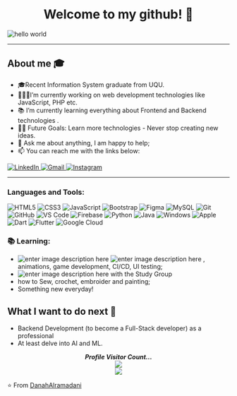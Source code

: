 
<h1 align="center" > Welcome to my github! 👋</h1>

![hello world](https://github.com/hayat-tamboli/hayat-tamboli/raw/master/hello-world.png)

<hr/>

## About me :mortar_board:

- 🎓Recent Information System graduate from UQU.
- 👩🏽‍💻I’m currently working on web development technologies like JavaScript, PHP etc.
- 📚 I’m currently learning everything about Frontend and Backend technologies .
- 💪🏼 Future Goals: Learn more technologies - Never stop creating new ideas.
- 💬 Ask me about anything, I am happy to help;
- 📫 You can reach me with the links below:

<div  align="left">

  <a href="https://www.linkedin.com/in/danah-alramadani-58b435295?utm_source=share&utm_campaign=share_via&utm_content=profile&utm_medium=ios_app
" target="_blue">
    <img src="https://img.shields.io/badge/LinkedIn-%230077B5.svg?&style=flat-square&logo=linkedin&logoColor=white&color=1974B2" alt="LinkedIn">
  </a>
  <a href="mailto:Danahalramadni@gmail.com" mailto="Danahalramadni@gmail.com" target="_blue">
    <img src="https://img.shields.io/badge/Gmail-%231877F2.svg?&style=flat-square&logo=gmail&logoColor=white&color=1974B2" alt="Gmail">
  </a>
  <a href="https://www.instagram.com/eng_danahis/profilecard/?igsh=dXRseHFpcWNkNHMx" target="_blue">
    <img src="https://img.shields.io/badge/Instagram-%23E4405F.svg?&style=flat-square&logo=instagram&logoColor=white&color=1974B2" alt="Instagram">
  </a>

</div>
<hr>

### Languages and Tools:

![HTML5](https://img.shields.io/badge/-HTML5-%23E44D27?style=flat-square&logo=html5&logoColor=ffffff)
![CSS3](https://img.shields.io/badge/-CSS3-%231572B6?style=flat-square&logo=css3)
![JavaScript](https://img.shields.io/badge/-JavaScript-black?style=flat-square&logo=javascript)
![Bootstrap](https://img.shields.io/badge/-Bootstrap-563D7C?style=flat-square&logo=bootstrap)
![Figma](http://img.shields.io/badge/-Figma-30333c?style=flat-square&logo=figma&logoColor=ffffff)
![MySQL](https://img.shields.io/badge/-MySQL-black?style=flat-square&logo=mysql)
![Git](https://img.shields.io/badge/-Git-black?style=flat-square&logo=git)
![GitHub](https://img.shields.io/badge/-GitHub-181717?style=flat-square&logo=github)
![VS Code](http://img.shields.io/badge/-VS%20Code-007ACC?style=flat-square&logo=visual-studio-code)
![Firebase](https://img.shields.io/badge/-Firebase-FFCA28?style=flat-square&logo=firebase&logoColor=ffffff)
![Python](http://img.shields.io/badge/-Python-3776AB?style=flat-square&logo=python&logoColor=ffffff)
![Java](http://img.shields.io/badge/-Java-5B4638?style=flat-square&logo=java&logoColor=ffffff)
![Windows](http://img.shields.io/badge/-Windows-0078D6?style=flat-square&logo=windows&logoColor=ffffff)
![Apple](https://img.shields.io/badge/iPhone_and_MacBook-999999?style=flat-square&logo=Apple&logoColor=white)
![Dart](https://img.shields.io/badge/-Dart-0175C2?style=flat-square&logo=dart&link=https://github.com/LuizCarlosAbbott/)
![Flutter](https://img.shields.io/badge/-Flutter-02569B?style=flat-square&logo=flutter&link=https://github.com/LuizCarlosAbbott/)
![Google Cloud](https://img.shields.io/badge/Google%20Cloud-black?style=flat-square&logo=google-cloud&link=https://github.com/LuizCarlosAbbott/)
<br/>

 ### :books: Learning:
 - ![enter image description here](https://img.shields.io/badge/-Flutter-5dcede?&logo=flutter) ![enter image description here](https://img.shields.io/badge/-Dart-0d91a3?&logo=dart) ,  animations, game development, CI/CD, UI testing;
 - ![enter image description here](https://img.shields.io/badge/-Python-780723?&logo=python) with the Study Group 
 - how to Sew, crochet, embroider and painting;
 - Something new everyday! 

## What I want to do next :thinking:
- Backend Development (to become a Full-Stack developer) as a professional
- At least delve into AI and ML.

<p align="center"> 
  <i><b>Profile Visitor Count...</b></i><br>
  <img src="https://raw.githubusercontent.com/saadeghi/saadeghi/master/dino.gif" /><br>
  <img src="https://profile-counter.glitch.me/lostgirljourney/count.svg" />
</p>

<!-- can't stop myself from editing🙆🏽‍♀️… -->

⭐️ From [DanahAlramadani](https://github.com/DanahAlramadani)



